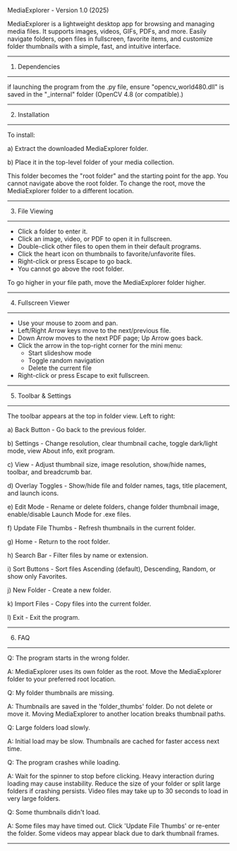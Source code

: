 MediaExplorer - Version 1.0 (2025)

MediaExplorer is a lightweight desktop app for browsing and managing media files. 
It supports images, videos, GIFs, PDFs, and more. Easily navigate folders, open 
files in fullscreen, favorite items, and customize folder thumbnails with a 
simple, fast, and intuitive interface.

------------------------------------------------------------
1. Dependencies
------------------------------------------------------------
if launching the program from the .py file, ensure "opencv_world480.dll" is saved in the "_internal" folder (OpenCV 4.8 (or compatible).)

------------------------------------------------------------
2. Installation
------------------------------------------------------------

To install:

a) Extract the downloaded MediaExplorer folder.

b) Place it in the top-level folder of your media collection.

This folder becomes the "root folder" and the starting point for the app.
You cannot navigate above the root folder. To change the root, move the 
MediaExplorer folder to a different location.

------------------------------------------------------------
3. File Viewing
------------------------------------------------------------

- Click a folder to enter it.
- Click an image, video, or PDF to open it in fullscreen.
- Double-click other files to open them in their default programs.
- Click the heart icon on thumbnails to favorite/unfavorite files.
- Right-click or press Escape to go back.
- You cannot go above the root folder.

To go higher in your file path, move the MediaExplorer folder higher.

------------------------------------------------------------
4. Fullscreen Viewer
------------------------------------------------------------

- Use your mouse to zoom and pan.
- Left/Right Arrow keys move to the next/previous file.
- Down Arrow moves to the next PDF page; Up Arrow goes back.
- Click the arrow in the top-right corner for the mini menu:
  - Start slideshow mode
  - Toggle random navigation
  - Delete the current file
- Right-click or press Escape to exit fullscreen.

------------------------------------------------------------
5. Toolbar & Settings
------------------------------------------------------------

The toolbar appears at the top in folder view. Left to right:

a) Back Button - Go back to the previous folder.

b) Settings - Change resolution, clear thumbnail cache, toggle dark/light mode, view About info, exit program.

c) View - Adjust thumbnail size, image resolution, show/hide names, toolbar, and breadcrumb bar.

d) Overlay Toggles - Show/hide file and folder names, tags, title placement, and launch icons.

e) Edit Mode - Rename or delete folders, change folder thumbnail image, enable/disable Launch Mode for .exe files.

f) Update File Thumbs - Refresh thumbnails in the current folder.

g) Home - Return to the root folder.

h) Search Bar - Filter files by name or extension.

i) Sort Buttons - Sort files Ascending (default), Descending, Random, or show only Favorites.

j) New Folder - Create a new folder.

k) Import Files - Copy files into the current folder.

l) Exit - Exit the program.

------------------------------------------------------------
6. FAQ
------------------------------------------------------------

Q: The program starts in the wrong folder.

A: MediaExplorer uses its own folder as the root. Move the MediaExplorer folder to your preferred root location.

Q: My folder thumbnails are missing.

A: Thumbnails are saved in the 'folder_thumbs' folder. Do not delete or move it. Moving MediaExplorer to another location breaks thumbnail paths.

Q: Large folders load slowly.

A: Initial load may be slow. Thumbnails are cached for faster access next time.

Q: The program crashes while loading.

A: Wait for the spinner to stop before clicking. Heavy interaction during loading may cause instability. Reduce the size of your folder or split large folders
if crashing persists. Video files may take up to 30 seconds to load in very large folders.

Q: Some thumbnails didn't load.

A: Some files may have timed out. Click 'Update File Thumbs' or re-enter the folder. Some videos may appear black due to dark thumbnail frames.

------------------------------------------------------------
